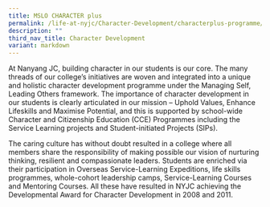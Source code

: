 ```yaml
---
title: MSLO CHARACTER plus
permalink: /life-at-nyjc/Character-Development/characterplus-programme/
description: ""
third_nav_title: Character Development
variant: markdown
---
```

At Nanyang JC, building character in our students is our core. The many threads of our college’s initiatives are woven and integrated into a unique and holistic character development programme under the Managing Self, Leading Others framework.
The importance of character development in our students is clearly articulated in our mission – Uphold Values, Enhance Lifeskills and Maximise Potential, and this is supported by school-wide Character and Citizenship Education (CCE) Programmes including the Service Learning projects and Student-initiated Projects (SIPs).

The caring culture has without doubt resulted in a college where all members share the responsibility of making possible our vision of nurturing thinking, resilient and compassionate leaders. Students are enriched via their participation in Overseas Service-Learning Expeditions, life skills programmes, whole-cohort leadership camps, Service-Learning Courses and Mentoring Courses. All these have resulted in NYJC achieving the Developmental Award for Character Development in 2008 and 2011.